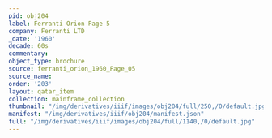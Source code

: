 ```yaml
---
pid: obj204
label: Ferranti Orion Page 5
company: Ferranti LTD
_date: '1960'
decade: 60s
commentary:
object_type: brochure
source: ferranti_orion_1960_Page_05
source_name:
order: '203'
layout: qatar_item
collection: mainframe_collection
thumbnail: "/img/derivatives/iiif/images/obj204/full/250,/0/default.jpg"
manifest: "/img/derivatives/iiif/obj204/manifest.json"
full: "/img/derivatives/iiif/images/obj204/full/1140,/0/default.jpg"
---
```

